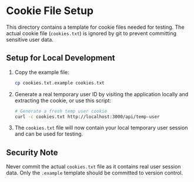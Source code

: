 # Cookie File Setup

This directory contains a template for cookie files needed for testing. The actual cookie file (`cookies.txt`) is ignored by git to prevent committing sensitive user data.

## Setup for Local Development

1. Copy the example file:
   ```bash
   cp cookies.txt.example cookies.txt
   ```

2. Generate a real temporary user ID by visiting the application locally and extracting the cookie, or use this script:

   ```bash
   # Generate a fresh temp user cookie
   curl -c cookies.txt http://localhost:3000/api/temp-user
   ```

3. The `cookies.txt` file will now contain your local temporary user session and can be used for testing.

## Security Note

Never commit the actual `cookies.txt` file as it contains real user session data. Only the `.example` template should be committed to version control.